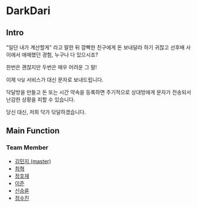 # DarkDari

## Intro
"일단 내가 계산할게" 라고 말한 뒤 깜빡한 친구에게 돈 보내달라 하기 귀찮고 선후배 사이에서 애매했던 경험, 누구나 다 있으시죠?

한번은 괜찮지만 두번은 매우 어려운 그 말!

이제 `닥달` 서비스가 대신 문자로 보내드립니다.

닥달방을 만들고 돈 또는 시간 약속을 등록하면 주기적으로 상대방에게 문자가 전송되서 난감한 상황을 피할 수 있습니다.

당신 대신, 저희 닥가 닦달하겠습니다.

## Main Function

### Team Member
- [김민지 (master)](https://github.com/minD3D)
- [최혁](https://github.com/HyukChoi)
- [정호재](https://github.com/hojae25)
- [이준](https://github.com/leejun6694)
- [신승륜](https://github.com/ssy23ssy)
- [정수진](https://github.com/sujinnie)
